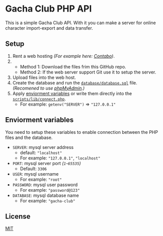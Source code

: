 # Gacha Club PHP API

This is a simple Gacha Club API. With it you can make a server for online character import-export and data transfer.

## Setup

1. Rent a web hosting *(For example here: [Contabo](https://contabo.com/en/web-hosting/))*.
2. 
    - Method 1: Download the files frim this GitHub repo.
    - Method 2: If the web server support Git use it to setup the server.
3. Upload files into the web host.
4. Create the database and run the [`database/database.sql`](database/database.sql) file. *(Recomened to use [phpMyAdmin](https://www.phpmyadmin.net/).)*
5. Apply [enviorment variables](#enviorment-variables) or write them directly into the [`scripts/lib/connect.php`](scripts/lib/connect.php).
    - For example: `getenv("SERVER")` => `"127.0.0.1"`

## Enviorment variables

You need to setup these variables to enable connection between the PHP files and the database.

- `SERVER`: mysql server address
    - default: `"localhost"`
    - For example: `"127.0.0.1"`, `"localhost"`
- `PORT`: mysql server port *(`1`-`65535`)*
    - Default: `3306`
- `USER`: mysql username
    - For example: `"root"`
- `PASSWORD`: mysql user password
    - For example: `"password@123"`
- `DATABASE`: mysql database name
    - For example: `"gacha-club"`

## License

[MIT](LICENSE.txt)